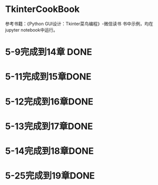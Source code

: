 # TkinterCookBook
参考书籍：《Python GUI设计：Tkinter菜鸟编程》-微信读书
书中示例，均在jupyter notebook中运行。
# 5-9完成到14章 DONE
# 5-11完成到15章DONE
# 5-12完成到16章DONE
# 5-13完成到17章DONE
# 5-14完成到18章DONE 
# 5-25完成到19章DONE